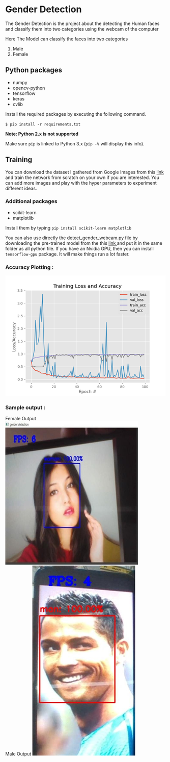 # Gender Detection
<p>The Gender Detection is the project about the detecting the Human faces and classify them into two categories using the webcam of the computer</p>
<p>Here The Model can classify the faces into two categories 
<ol>
<li>Male</li>
<li>Female</li>
</ol> </p>

## Python packages
* numpy
* opencv-python
* tensorflow
* keras
* cvlib

Install the required packages by executing the following command.

`$ pip install -r requirements.txt`

**Note: Python 2.x is not supported** 

Make sure `pip` is linked to Python 3.x  (`pip -V` will display this info).

## Training
You can download the dataset I gathered from Google Images from this [link](https://github.com/arunponnusamy/gender-detection-keras/releases/download/v0.1/gender_dataset_face.zip) and train the network from scratch on your own if you are interested. You can add more images and play with the hyper parameters to experiment different ideas. 

### Additional packages
* scikit-learn
* matplotlib

Install them by typing `pip install scikit-learn matplotlib`

You can also use directly the detect_gender_webcam.py file by downloading the pre-trained model from the this <a href="https://drive.google.com/file/d/1N2W82oXIPi1ntk1D3SGRB-84uTEkMX5U/view?usp=sharing"> link </a> and put it in the same folder as all python file.
If you have an Nvidia GPU, then you can install `tensorflow-gpu` package. It will make things run a lot faster.

### Accuracy Plotting :
![](plot.png)

### Sample output :
Female Output 
![](image.png) 
<br>
 Male Output
![](male_output.png)

